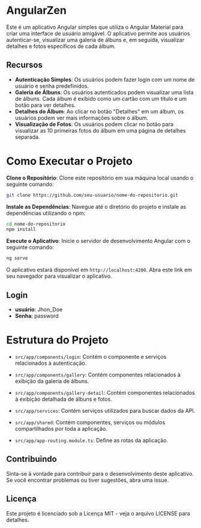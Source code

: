 # AngularZen

Este é um aplicativo Angular simples que utiliza o Angular Material para criar uma interface de usuário amigável.
O aplicativo permite aos usuários autenticar-se, visualizar uma galeria de álbuns e, em seguida, visualizar detalhes e fotos específicos de cada álbum.

## Recursos

- **Autenticação Simples**: Os usuários podem fazer login com um nome de usuário e senha predefinidos.
- **Galeria de Álbuns**: Os usuários autenticados podem visualizar uma lista de álbuns. Cada álbum é exibido como um cartão com um título e um botão para ver detalhes.
- **Detalhes do Álbum**: Ao clicar no botão "Detalhes" em um álbum, os usuários podem ver mais informações sobre o álbum.
- **Visualização de Fotos**: Os usuários podem clicar no botão para visualizar as 10 primeiras fotos do álbum em uma página de detalhes separada.

# Como Executar o Projeto

**Clone o Repositório**: Clone este repositório em sua máquina local usando o seguinte comando:

```bash
git clone https://github.com/seu-usuario/nome-do-repositorio.git
```

**Instale as Dependências**: Navegue até o diretório do projeto e instale as dependências utilizando o npm:

```bash
cd nome-do-repositorio
npm install
```

**Execute o Aplicativo**: Inicie o servidor de desenvolvimento Angular com o seguinte comando:

```bash
ng serve
```

O aplicativo estará disponível em `http://localhost:4200`. Abra este link em seu navegador para visualizar o aplicativo.

## Login

- **usuário**: Jhon_Doe
- **Senha**: password

# Estrutura do Projeto

- `src/app/components/login`: Contém o componente e serviços relacionados à autenticação.

- `src/app/components/gallery`: Contém componentes relacionados à exibição da galeria de álbuns.

- `src/app/components/gallery-detail`: Contém componentes relacionados à exibição detalhada de álbuns e fotos.

- `src/app/services`: Contém serviços utilizados para buscar dados da API.

- `src/app/shared`: Contém componentes, serviços ou módulos compartilhados por toda a aplicação.

- `src/app/app-routing.module.ts`: Define as rotas da aplicação.

## Contribuindo

Sinta-se à vontade para contribuir para o desenvolvimento deste aplicativo. Se você encontrar problemas ou tiver sugestões, abra uma issue.

## Licença

Este projeto é licenciado sob a Licença MIT - veja o arquivo LICENSE para detalhes.
